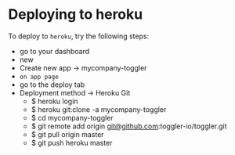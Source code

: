 # Deploying to heroku

To deploy to `heroku`, try the following steps:

* go to your dashboard
* new
* Create new app -> mycompany-toggler
* `on app page`
* go to the deploy tab
* Deployment method -> Heroku Git
	* $ heroku login
	* $ heroku git:clone -a mycompany-toggler
	* $ cd mycompany-toggler
	* $ git remote add origin git@github.com:toggler-io/toggler.git
	* $ git pull origin master
	* $ git push heroku master
